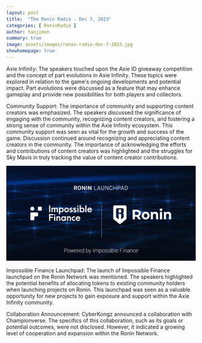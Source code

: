 ```yaml
---
layout: post
title:  "The Ronin Radio - Dec 7, 2023"
categories: [ RoninRadio ]
author: tanjimon
summary: true
image: assets/images/ronin-radio-dec-7-2023.jpg
showhomepage: true
---
```


Axie Infinity: The speakers touched upon the Axie ID giveaway competition and the concept of part evolutions in Axie Infinity. These topics were explored in relation to the game's ongoing developments and potential impact. Part evolutions were discussed as a feature that may enhance gameplay and provide new possibilities for both players and collectors.

Community Support: The importance of community and supporting content creators was emphasized. The speakers discussed the significance of engaging with the community, recognizing content creators, and fostering a strong sense of community within the Axie Infinity ecosystem. This community support was seen as vital for the growth and success of the game.  Discussion continued around recognizing and appreciating content creators in the community. The importance of acknowledging the efforts and contributions of content creators was highlighted and the struggles for Sky Mavis in truly tracking the value of content creator contributions.

![ronin-x-impossible-finance](/assets/images/ronin-x-impossible-finance.jpg 'Ronin x Impossible Finance')

Impossible Finance Launchpad: The launch of Impossible Finance launchpad on the Ronin Network was mentioned. The speakers highlighted the potential benefits of allocating tokens to existing community holders when launching projects on Ronin. This launchpad was seen as a valuable opportunity for new projects to gain exposure and support within the Axie Infinity community.

Collaboration Announcement: CyberKongz announced a collaboration with Championverse. The specifics of this collaboration, such as its goals or potential outcomes, were not disclosed.  However, it indicated a growing level of cooperation and expansion within the Ronin Network.
